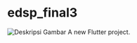 # edsp_final3
![Deskripsi Gambar](https://user-images.githubusercontent.com/45864165/250915737-e217b975-9fd3-4376-9837-0f8cc190d4a8.png)
A new Flutter project.
